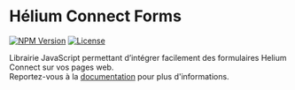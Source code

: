 # Hélium Connect Forms

[![NPM Version](https://img.shields.io/npm/v/%40net-helium%2Fhc-forms)](https://www.npmjs.com/package/@net-helium/hc-forms)
[![License](https://img.shields.io/badge/license-MIT-blue.svg)](https://github.com/NetHelium/js-libs/blob/main/LICENSE)

Librairie JavaScript permettant d’intégrer facilement des formulaires Helium Connect sur vos pages
web.\
Reportez-vous à la [documentation](https://docs.net-helium.fr/helium-connect/forms/library/) pour
plus d'informations.

